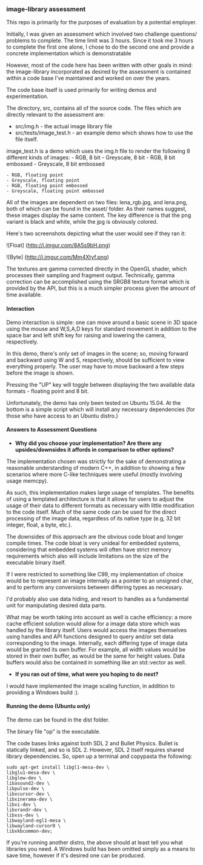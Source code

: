 ### image-library assessment

This repo is primarily for the purposes of evaluation by a potential employer.

Initially, I was given an assessment which involved two challenge questions/
problems to complete. The time limit was 3 hours. Since it took me 3 hours
to complete the first one alone, I chose to do the second one and provide
a concrete implementation which is demonstratable

However, most of the code here has been written with other goals in mind:
the image-library incorporated as desired by the assessment is contained
within a code base I've maintained and worked on over the years.

The code base itself is used primarily for writing demos and experimentation.

The directory, src, contains all of the source code. The files which are
directly relevant to the assessment are:

* src/img.h - the actual image library file
* src/tests/image_test.h - an example demo which shows how to use the file
itself.

image_test.h is a demo which uses the img.h file to
render the following 8 different kinds of images:
    - RGB, 8 bit
    - Greyscale, 8 bit
    - RGB, 8 bit embossed
    - Greyscale, 8 bit embossed

    - RGB, floating point
    - Greyscale, floating point
    - RGB, floating point embossed
    - Greyscale, floating point embossed

All of the images are dependent on two files: lena_rgb.jpg, and lena.png,
both of which can be found in the asset/ folder. As their names suggest,
these images display the same content. The key difference is that
the png variant is black and white, while the jpg is obviously colored.

Here's two screenshots depicting what the user would see if they ran it:

![Float]
(http://i.imgur.com/8A5s9bH.png)

![Byte]
(http://i.imgur.com/Mm4Xtyf.png)

The textures are gamma corrected directly in the OpenGL shader, which processes
their sampling and fragment output. Technically, gamma correction can be
accomplished using the SRGB8 texture format which is provided by the API,
but this is a much simpler process given the amount of time available.

#### Interaction

Demo interaction is simple: one can move around a basic scene in 3D
space using the mouse and W,S,A,D keys for standard movement
in addition to the space bar and left shift key for raising and lowering the
camera, respectively.

In this demo, there's only set of images in the scene; so,
moving forward and backward using W and S, respectively, should be sufficient
to view everything properly. The user may have to move backward a few
steps before the image is shown.

Pressing the "UP" key will toggle between displaying
the two available data formats - floating point and 8 bit.

Unfortunately, the demo has only been tested on Ubuntu 15.04. At the bottom
is a simple script which will install any necessary dependencies (for those who have access to an Ubuntu distro.)

#### Answers to Assessment Questions

* **Why did you choose your implementation? Are there any upsides/downsides it
  affords in comparison to other options?**

The implementation chosen was strictly for the sake of demonstrating a
reasonable understanding of modern C++, in addition to showing
a few scenarios where more C-like techniques were useful (mostly
    involving usage memcpy).

As such, this implementation makes large usage of templates. The benefits
of using a templated architecture is that it allows for users to adjust
the usage of their data to different formats as necessary with little
modification to the code itself. Much of the same code can be used for the
direct processing of the image data, regardless of its native type
(e.g, 32 bit integer, float, a byte, etc.).

The downsides of this approach are the obvious code bloat and longer compile
times. The code bloat is very unideal for embedded systems, considering that
embedded systems will often have strict memory requirements which also
will include limitations on the size of the executable binary itself.

If I were restricted to something like C99, my implementation of choice
would be to represent an image internally as a pointer to an unsigned char,
and to perform any conversions between differing types as necessary.

I'd probably also use data hiding, and resort to handles as a fundamental
unit for manipulating desired data parts.

What may be worth taking into account as well is cache efficiency: a more cache
efficient solution would allow for a image data store which was handled
by the library itself. Users would access the images themselves using
handles and API functions designed to query and/or set data corresponding
to the image. Internally, each differing type of image data would be granted
its own buffer. For example, all width values would be stored in their own
buffer, as would be the same for height values. Data buffers
would also be contained in something like an std::vector as well.

* **If you ran out of time, what were you hoping to do next?**

I would have implemented the image scaling function, in addition
to providing a Windows build :).   

#### Running the demo (Ubuntu only)

The demo can be found in the dist folder.

The binary file "op" is the executable.

The code bases links against both SDL 2 and Bullet Physics. Bullet is statically
linked, and so is SDL 2. However, SDL 2 itself requires shared
library dependencies. So, open up a terminal and copypasta
the following:

```
sudo apt-get install libgl1-mesa-dev \
libglu1-mesa-dev \
libglew-dev \
libasound2-dev \
libpulse-dev \
libxcursor-dev \
libxinerama-dev \
libxi-dev \
libxrandr-dev \
libxss-dev \
libwayland-egl1-mesa \
libwayland-cursor0 \
libxkbcommon-dev;
```

If you're running another distro, the above should at least tell you what
libraries you need. A Windows build has been omitted simply as a means
to save time, however if it's desired one can be produced.
